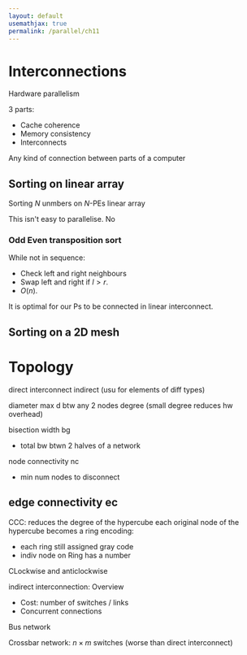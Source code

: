 ```yaml
---
layout: default
usemathjax: true
permalink: /parallel/ch11
---
```


# Interconnections

Hardware parallelism

3 parts:
- Cache coherence
- Memory consistency
- Interconnects

Any kind of connection between parts of a computer

## Sorting on linear array

Sorting $N$ unmbers on $N$-PEs linear array

This isn't easy to parallelise. No 

### Odd Even transposition sort

While not in sequence:
- Check left and right neighbours
- Swap left and right if $l > r$.
- $O(n)$.

It is optimal for our Ps to be connected in linear interconnect.

## Sorting on a 2D mesh

# Topology

direct interconnect
indirect (usu for elements of diff types)

diameter max d btw any 2 nodes
degree (small degree reduces hw overhead)

bisection width bg
- total bw btwn 2 halves of a network

node connectivity nc
- min num nodes to disconnect

edge connectivity ec
- 

CCC:
reduces the degree of the hypercube
each original node of  the hypercube becomes a ring
encoding:
- each ring still assigned gray code
- indiv node on Ring has a number

CLockwise and anticlockwise

indirect interconnection: Overview
- Cost: number of switches / links
- Concurrent connections

Bus network

Crossbar network: $n \times m$ switches (worse than direct interconnect)